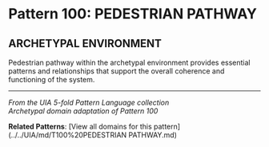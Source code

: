 # Pattern 100: PEDESTRIAN PATHWAY

## ARCHETYPAL ENVIRONMENT

Pedestrian pathway within the archetypal environment provides essential patterns and relationships that support the overall coherence and functioning of the system.

---

*From the UIA 5-fold Pattern Language collection*  
*Archetypal domain adaptation of Pattern 100*

**Related Patterns**: [View all domains for this pattern](../../UIA/md/T100%20PEDESTRIAN PATHWAY.md)
